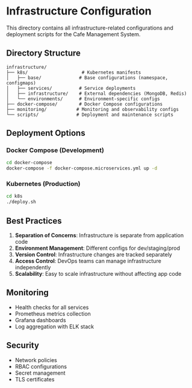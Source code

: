 # Infrastructure Configuration

This directory contains all infrastructure-related configurations and deployment scripts for the Cafe Management System.

## Directory Structure

```
infrastructure/
├── k8s/                    # Kubernetes manifests
│   ├── base/              # Base configurations (namespace, configmaps)
│   ├── services/          # Service deployments
│   ├── infrastructure/    # External dependencies (MongoDB, Redis)
│   └── environments/      # Environment-specific configs
├── docker-compose/        # Docker Compose configurations
├── monitoring/           # Monitoring and observability configs
└── scripts/              # Deployment and maintenance scripts
```

## Deployment Options

### Docker Compose (Development)
```bash
cd docker-compose
docker-compose -f docker-compose.microservices.yml up -d
```

### Kubernetes (Production)
```bash
cd k8s
./deploy.sh
```

## Best Practices

1. **Separation of Concerns**: Infrastructure is separate from application code
2. **Environment Management**: Different configs for dev/staging/prod
3. **Version Control**: Infrastructure changes are tracked separately
4. **Access Control**: DevOps teams can manage infrastructure independently
5. **Scalability**: Easy to scale infrastructure without affecting app code

## Monitoring

- Health checks for all services
- Prometheus metrics collection
- Grafana dashboards
- Log aggregation with ELK stack

## Security

- Network policies
- RBAC configurations
- Secret management
- TLS certificates
